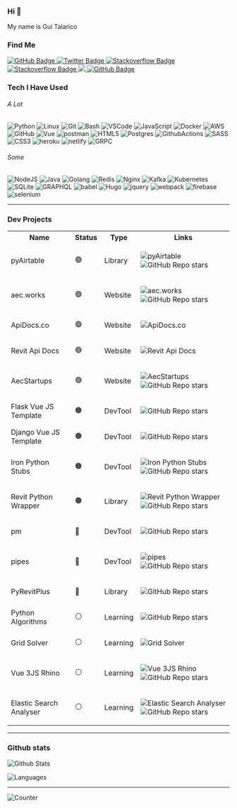 <!-- <p align="left">
  <img style="width:6rem; height:auto; border-radius:1rem;" src="https://gtalarico.com/img/avatar.jpg"/>
</p> -->
### Hi 👋

My name is Gui Talarico

### Find Me

<a href="https://github.com/gtalarico?tab=profile">
    <img src="https://img.shields.io/badge/LinkedIn-blue?tab=followers?logo=github&style=for-the-badge" alt="GitHub Badge" />
</a>
<a href="https://twitter.com/gtalarico">
    <img src="https://img.shields.io/badge/twitter-%231DA1F2.svg?style=for-the-badge&logo=twitter&logoColor=white" alt="Twitter Badge" />
</a>

<a href="https://gtalarico.com">
    <img src="https://img.shields.io/badge/gtalarico.com-333333.svg?style=for-the-badge&logo=Google%20Chrome&logoColor=white&url=https%3A%2F%2Fgtalarico.com" alt="Stackoverflow Badge" />
</a>

<a href="https://stackoverflow.com/users/4411196/gtalarico?tab=profile">
    <img src="https://img.shields.io/badge/stackoverflow-f48226.svg?style=for-the-badge&logo=stackoverflow&logoColor=white" alt="Stackoverflow Badge" />
</a>
<a href="https://instagram.com/gtalarico/">
    <img src="https://img.shields.io/badge/instagram-dc2743.svg?style=for-the-badge&logo=instagram&logoColor=white" />
</a>
<a href="https://keybase.io/gtalarico">
    <img src="https://img.shields.io/badge/Keybase-4c8eff.svg?style=for-the-badge&logo=keybase&logoColor=white" alt="GitHub Badge" />
</a>


### Tech I Have Used

###### A Lot

![Python](https://img.shields.io/badge/PYTHON-3776AB.svg?&style=for-the-badge&logo=python&logoColor=white)
![Linux](https://img.shields.io/badge/LINUX-FCC624?style=for-the-badge&logo=linux&logoColor=black)
![Git](https://img.shields.io/badge/GIT-%23F05033.svg?&style=for-the-badge&logo=git&logoColor=white)
![Bash](https://img.shields.io/badge/Bash-666666.svg?&style=for-the-badge&logo=PowerShell&logoColor=white)
![VSCode](https://img.shields.io/badge/vscode-007ACC.svg?style=for-the-badge&logo=visualstudiocode&logoColor=white)
![JavaScript](https://img.shields.io/badge/JAVASCRIPT-F7DF1E.svg?&style=for-the-badge&logo=javascript&logoColor=323330)
![Docker](https://img.shields.io/badge/DOCKER-2496ED.svg?&style=for-the-badge&logo=docker&logoColor=white)
![AWS](https://img.shields.io/badge/AMAZON%20AWS-232F3E.svg?&style=for-the-badge&logo=amazon-aws&logoColor=white)
![GitHub](https://img.shields.io/badge/GITHUB-121011.svg?&style=for-the-badge&logo=github&logoColor=white)
![Vue](https://img.shields.io/badge/vue-61DAFB.svg?style=for-the-badge&logo=vue&logoColor=black)
![postman](https://img.shields.io/badge/postman-FF6C37.svg?style=for-the-badge&logo=postman&logoColor=white)
![HTML5](https://img.shields.io/badge/HTML5-E34F26.svg?&style=for-the-badge&logo=html5&logoColor=white)
![Postgres](https://img.shields.io/badge/POSTGRES-316192.svg?&style=for-the-badge&logo=postgresql&logoColor=white)
![GithubActions](https://img.shields.io/badge/GITHUB%20ACTIONS-121011.svg?&style=for-the-badge&logo=github-actions&logoColor=white)
![SASS](https://img.shields.io/badge/SASS-CC6699.svg?&style=for-the-badge&logo=sass&logoColor=white)
![CSS3](https://img.shields.io/badge/CSS3-%231572B6.svg?&style=for-the-badge&logo=css3&logoColor=white)
![heroku](https://img.shields.io/badge/heroku-430098.svg?style=for-the-badge&logo=heroku&logoColor=white)
![netlify](https://img.shields.io/badge/netlify-00C7B7.svg?style=for-the-badge&logo=netlify&logoColor=black)
![GRPC](https://img.shields.io/badge/GRPC-4285F4.svg?&style=for-the-badge&logo=google&logoColor=white)

###### Some
![NodeJS](https://img.shields.io/badge/NODEJS-339933.svg?&style=for-the-badge&logo=node.js&logoColor=white)
![Java](https://img.shields.io/badge/JAVA-007396.svg?&style=for-the-badge&logo=java&logoColor=white)
![Golang](https://img.shields.io/badge/GOLANG-7fd5ea.svg?&style=for-the-badge&logo=go&logoColor=333333)
![Redis](https://img.shields.io/badge/REDIS-DC382D.svg?&style=for-the-badge&logo=redis&logoColor=white)
![Nginx](https://img.shields.io/badge/NGINX-269539.svg?&style=for-the-badge&logo=nginx&logoColor=white)
![Kafka](https://img.shields.io/badge/APACHA%20KAFKA-231F20.svg?&style=for-the-badge&logo=apache-kafka&logoColor=white)
![Kubernetes](https://img.shields.io/badge/KUBERNETES-326CE5.svg?&style=for-the-badge&logo=kubernetes&logoColor=white)
![SQLite](https://img.shields.io/badge/SQLITE-003B57.svg?&style=for-the-badge&logo=sqlite&logoColor=white)
![GRAPHQL](https://img.shields.io/badge/GRAPHQL-E10098.svg?&style=for-the-badge&logo=graphql&logoColor=white)
![babel](https://img.shields.io/badge/babel-F9DC3E.svg?style=for-the-badge&logo=babel&logoColor=black)
![Hugo](https://img.shields.io/badge/hugo-663399.svg?style=for-the-badge&logo=hugo&logoColor=white)
![jquery](https://img.shields.io/badge/jquery-0769AD.svg?style=for-the-badge&logo=jquery&logoColor=white)
![webpack](https://img.shields.io/badge/webpack-8DD6F9.svg?style=for-the-badge&logo=webpack&logoColor=black)
![firebase](https://img.shields.io/badge/firebase-FFCA28.svg?style=for-the-badge&logo=firebase&logoColor=black)
![selenium](https://img.shields.io/badge/selenium-52b73c.svg?style=for-the-badge&logo=selenium&logoColor=white)


----

### Dev Projects

<!-- Paste Output of generator.pu -->

<table>
 <tr>
  <th>Name</th><th>Status</th><th>Type</th><th>Links</th>
 </tr>
<tr><td>pyAirtable</td><td>🟢</td><td>Library</td><td>


![pyAirtable](https://img.shields.io/readthedocs/pyairtable?style=flat-square)
![GitHub Repo stars](https://img.shields.io/github/stars/gtalarico/pyairtable?style=flat-square)

</td></tr>
<tr><td>aec.works</td><td>🟢</td><td>Website</td><td>


![aec.works](https://img.shields.io/website?style=flat-square&url=https%3A%2F%2Faec.works)
![GitHub Repo stars](https://img.shields.io/github/stars/aecworks/aec.works-web?style=flat-square)

</td></tr>
<tr><td>ApiDocs.co</td><td>🟢</td><td>Website</td><td>


![ApiDocs.co](https://img.shields.io/website?style=flat-square&url=https%3A%2F%2Fapidocs.co)

</td></tr>
<tr><td>Revit Api Docs</td><td>🟢</td><td>Website</td><td>


![Revit Api Docs](https://img.shields.io/website?style=flat-square&url=https%3A%2F%2Fwww.revitapidocs.com)

</td></tr>
<tr><td>AecStartups</td><td>🟢</td><td>Website</td><td>


![AecStartups](https://img.shields.io/website?style=flat-square&url=https%3A%2F%2Faecstartups.com)
![GitHub Repo stars](https://img.shields.io/github/stars/gtalarico/aec-startups?style=flat-square)

</td></tr>
<tr><td>Flask Vue JS Template</td><td>🟠</td><td>DevTool</td><td>


![GitHub Repo stars](https://img.shields.io/github/stars/gtalarico/flask-vuejs-template?style=flat-square)

</td></tr>
<tr><td>Django Vue JS Template</td><td>🟠</td><td>DevTool</td><td>


![GitHub Repo stars](https://img.shields.io/github/stars/gtalarico/django-vue-template?style=flat-square)

</td></tr>
<tr><td>Iron Python Stubs</td><td>🟠</td><td>DevTool</td><td>


![Iron Python Stubs](https://img.shields.io/website?style=flat-square&url=https%3A%2F%2Fgithub.com%2Fgtalarico%2Fironpython-stubs)
![GitHub Repo stars](https://img.shields.io/github/stars/gtalarico/ironpython-stubs?style=flat-square)

</td></tr>
<tr><td>Revit Python Wrapper</td><td>🟠</td><td>Library</td><td>


![Revit Python Wrapper](https://img.shields.io/readthedocs/revitpythonwrapper?style=flat-square)
![GitHub Repo stars](https://img.shields.io/github/stars/gtalarico/revitpythonwrapper?style=flat-square)

</td></tr>
<tr><td>pm</td><td>🔴</td><td>DevTool</td><td>


![GitHub Repo stars](https://img.shields.io/github/stars/gtalarico/pm?style=flat-square)

</td></tr>
<tr><td>pipes</td><td>🔴</td><td>DevTool</td><td>


![pipes](https://img.shields.io/readthedocs/pipenv-pipes?style=flat-square)
![GitHub Repo stars](https://img.shields.io/github/stars/gtalarico/pipenv-pipes?style=flat-square)

</td></tr>
<tr><td>PyRevitPlus</td><td>🔴</td><td>Library</td><td>


![GitHub Repo stars](https://img.shields.io/github/stars/gtalarico/pyrevitplus?style=flat-square)

</td></tr>
<tr><td>Python Algorithms</td><td>⚪️</td><td>Learning</td><td>


![GitHub Repo stars](https://img.shields.io/github/stars/gtalarico/python-algorithms?style=flat-square)

</td></tr>
<tr><td>Grid Solver</td><td>⚪️</td><td>Learning</td><td>


![Grid Solver](https://img.shields.io/website?style=flat-square&url=https%3A%2F%2Fgrid-solver.netlify.app)

</td></tr>
<tr><td>Vue 3JS Rhino</td><td>⚪️</td><td>Learning</td><td>


![Vue 3JS Rhino](https://img.shields.io/website?style=flat-square&url=https%3A%2F%2Fvue-threejs-rhino-viewer.netlify.app)
![GitHub Repo stars](https://img.shields.io/github/stars/gtalarico/vue-threejs-rhino-demo?style=flat-square)

</td></tr>
<tr><td>Elastic Search Analyser</td><td>⚪️</td><td>Learning</td><td>


![Elastic Search Analyser](https://img.shields.io/website?style=flat-square&url=https%3A%2F%2Finteractive-elastic.herokuapp.com)
![GitHub Repo stars](https://img.shields.io/github/stars/gtalarico/interactive-elastic-analyzer?style=flat-square)

</td></tr>

</table>





----


<!-- <div align="center"> -->
### Github stats

![Github Stats](https://github-readme-stats.vercel.app/api?username=gtalarico&show_icons=true&theme=default&hide_border=false&locale=en)

![Languages](https://github-readme-stats.vercel.app/api/top-langs/?username=gtalarico&hide=html&hide_title=false&hide_border=false&layout=compact&langs_count=8&theme=default)


---

![Counter](https://komarev.com/ghpvc/?username=gtalarico&style=flat-square&label=Profile%20Views)
